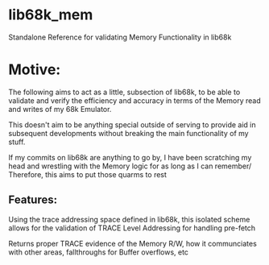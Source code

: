# lib68k_mem
Standalone Reference for validating Memory Functionality in lib68k

# Motive:

The following aims to act as a little, subsection of lib68k, to be able to validate and verify the efficiency and accuracy in terms of the Memory read and writes of my 68k Emulator.

This doesn't aim to be anything special outside of serving to provide aid in subsequent developments without breaking the main functionality of my stuff.

If my commits on lib68k are anything to go by, I have been scratching my head and wrestling with the Memory logic for as long as I can remember/
Therefore, this aims to put those quarms to rest


## Features:

Using the trace addressing space defined in lib68k, this isolated scheme allows for the validation of TRACE Level Addressing for handling pre-fetch

Returns proper TRACE evidence of the Memory R/W, how it communciates with other areas, fallthroughs for Buffer overflows, etc
